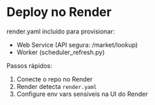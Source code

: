 Deploy no Render
================

render.yaml incluído para provisionar:
- Web Service (API segura: /market/lookup)
- Worker (scheduler_refresh.py)

Passos rápidos:
1. Conecte o repo no Render
2. Render detecta `render.yaml`
3. Configure env vars sensíveis na UI do Render

 